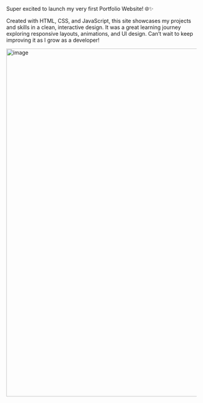 Super excited to launch my very first Portfolio Website! 🌐✨

Created with HTML, CSS, and JavaScript, this site showcases my projects and skills in a clean, interactive design. It was a great learning journey exploring responsive layouts, animations, and UI design. Can’t wait to keep improving it as I grow as a developer! 

<img width="1882" height="920" alt="image" src="https://github.com/user-attachments/assets/81896fda-19db-4b1d-87dd-da9af63cd2e7" />
